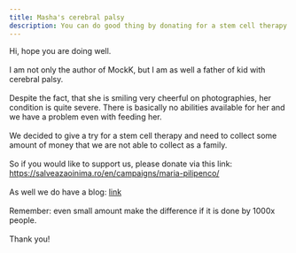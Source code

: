 ```yaml
---
title: Masha's cerebral palsy
description: You can do good thing by donating for a stem cell therapy for my kid
---
```


<div class="charitytext">
Hi, hope you are doing well.<br>
<br>
I am not only the author of MockK, but I am as well a father of kid with cerebral palsy.<br>
<br>
Despite the fact, 
that she is smiling very cheerful on photographies, 
her condition is quite severe. 
There is basically no abilities available for her and 
we have a problem even with feeding her. <br>
<br>
We decided to give a try for a stem cell therapy and 
need to collect some amount of money 
that we are not able to collect as a family.<br>
<br>
So if you would like to support us, please donate via this link: <a href="https://salveazaoinima.ro/en/campaigns/maria-pilipenco">https://salveazaoinima.ro/en/campaigns/maria-pilipenco/</a><br> 
<br>
As well we do have a blog: 
<a href="http://mashawillgo.blogspot.com">link</a><br>
<br>
Remember: even small amount make the difference if it is done by 1000x people.<br>
<br>
Thank you!
</div>
